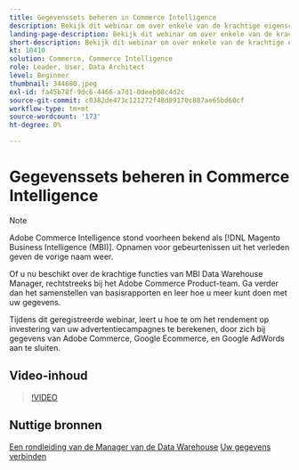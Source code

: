 ```yaml
---
title: Gegevenssets beheren in Commerce Intelligence
description: Bekijk dit webinar om over enkele van de krachtige eigenschappen van de Manager van de Data Warehouse van de Intelligentie van de Handel te leren.
landing-page-description: Bekijk dit webinar om over enkele van de krachtige eigenschappen van de Manager van de Data Warehouse van de Intelligentie van de Handel te leren.
short-description: Bekijk dit webinar om over enkele van de krachtige eigenschappen van de Manager van de Data Warehouse van de Intelligentie van de Handel te leren.
kt: 10410
solution: Commerce, Commerce Intelligence
role: Leader, User, Data Architect
level: Beginner
thumbnail: 344680.jpeg
exl-id: fa45b78f-9dc6-4466-a7d1-0deeb08c4d2c
source-git-commit: c0382de473c121272f48d89170c887ae65bd60cf
workflow-type: tm+mt
source-wordcount: '173'
ht-degree: 0%

---
```


# Gegevenssets beheren in Commerce Intelligence

>[!NOTE]
>
>Adobe Commerce Intelligence stond voorheen bekend als [!DNL Magento Business Intelligence (MBI)]. Opnamen voor gebeurtenissen uit het verleden geven de vorige naam weer.

Of u nu beschikt over de krachtige functies van MBI Data Warehouse Manager, rechtstreeks bij het Adobe Commerce Product-team. Ga verder dan het samenstellen van basisrapporten en leer hoe u meer kunt doen met uw gegevens.

Tijdens dit geregistreerde webinar, leert u hoe te om het rendement op investering van uw advertentiecampagnes te berekenen, door zich bij gegevens van Adobe Commerce, Google Ecommerce, en Google AdWords aan te sluiten.

## Video-inhoud

>[!VIDEO](https://video.tv.adobe.com/v/344680?quality=12&learn=on)

## Nuttige bronnen

[Een rondleiding van de Manager van de Data Warehouse](https://experienceleague.adobe.com/docs/commerce-business-intelligence/mbi/analyze/warehouse-manager/tour-dwm.html)
[Uw gegevens verbinden](https://experienceleague.adobe.com/docs/commerce-business-intelligence/mbi/analyze/connecting/connecting-data.html)
